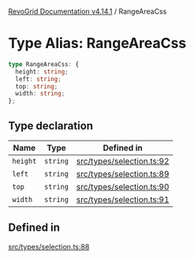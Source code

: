 [RevoGrid Documentation v4.14.1](README.md) / RangeAreaCss

# Type Alias: RangeAreaCss

```ts
type RangeAreaCss: {
  height: string;
  left: string;
  top: string;
  width: string;
};
```

## Type declaration

| Name | Type | Defined in |
| ------ | ------ | ------ |
| `height` | `string` | [src/types/selection.ts:92](https://github.com/revolist/revogrid/blob/925db466c3d20933669e374666cd0ddbe00cac19/src/types/selection.ts#L92) |
| `left` | `string` | [src/types/selection.ts:89](https://github.com/revolist/revogrid/blob/925db466c3d20933669e374666cd0ddbe00cac19/src/types/selection.ts#L89) |
| `top` | `string` | [src/types/selection.ts:90](https://github.com/revolist/revogrid/blob/925db466c3d20933669e374666cd0ddbe00cac19/src/types/selection.ts#L90) |
| `width` | `string` | [src/types/selection.ts:91](https://github.com/revolist/revogrid/blob/925db466c3d20933669e374666cd0ddbe00cac19/src/types/selection.ts#L91) |

## Defined in

[src/types/selection.ts:88](https://github.com/revolist/revogrid/blob/925db466c3d20933669e374666cd0ddbe00cac19/src/types/selection.ts#L88)
